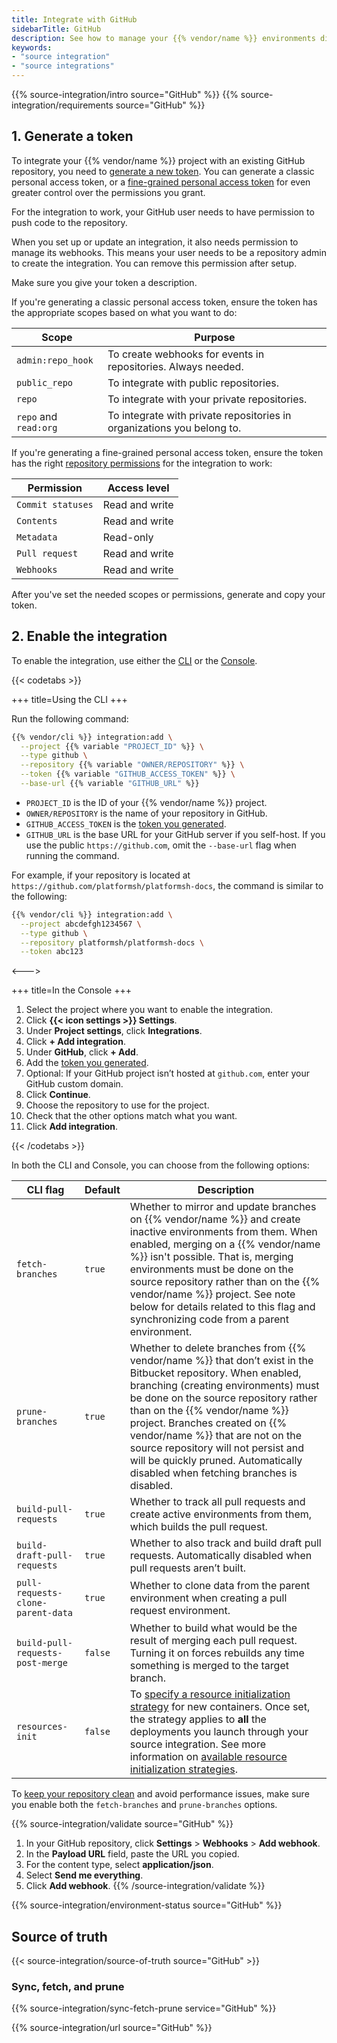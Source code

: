 ```yaml
---
title: Integrate with GitHub
sidebarTitle: GitHub
description: See how to manage your {{% vendor/name %}} environments directly from your GitHub repository.
keywords:
- "source integration"
- "source integrations"
---
```


{{% source-integration/intro source="GitHub" %}}
{{% source-integration/requirements source="GitHub" %}}

## 1. Generate a token

To integrate your {{% vendor/name %}} project with an existing GitHub repository,
you need to [generate a new token](https://github.com/settings/tokens/new).
You can generate a classic personal access token,
or a [fine-grained personal access token](https://github.blog/changelog/2022-10-18-introducing-fine-grained-personal-access-tokens/)
for even greater control over the permissions you grant.

For the integration to work,
your GitHub user needs to have permission to push code to the repository.

When you set up or update an integration, it also needs permission to manage its webhooks.
This means your user needs to be a repository admin to create the integration.
You can remove this permission after setup.

Make sure you give your token a description.

If you're generating a classic personal access token,
ensure the token has the appropriate scopes based on what you want to do:

| Scope                 | Purpose                                                                |
| --------------------- | ---------------------------------------------------------------------- |
| `admin:repo_hook`     | To create webhooks for events in repositories. Always needed.          |
| `public_repo`         | To integrate with public repositories.                                 |
| `repo`                | To integrate with your private repositories.                           |
| `repo` and `read:org` | To integrate with private repositories in organizations you belong to. |

If you're generating a fine-grained personal access token,
ensure the token has the right [repository permissions](https://docs.github.com/en/rest/overview/permissions-required-for-fine-grained-personal-access-tokens?apiVersion=2022-11-28)
for the integration to work:

| Permission        | Access level    |
| ------------------| ----------------|
| `Commit statuses` | Read and write  |
| `Contents`        | Read and write  |
| `Metadata`        | Read-only       |
| `Pull request`    | Read and write  |
| `Webhooks`        | Read and write  |

After you've set the needed scopes or permissions,
generate and copy your token.

## 2. Enable the integration

To enable the integration, use either the [CLI](/administration/cli.html) or the [Console](/administration/web.html).

{{< codetabs >}}

+++
title=Using the CLI
+++

Run the following command:

```bash
{{% vendor/cli %}} integration:add \
  --project {{% variable "PROJECT_ID" %}} \
  --type github \
  --repository {{% variable "OWNER/REPOSITORY" %}} \
  --token {{% variable "GITHUB_ACCESS_TOKEN" %}} \
  --base-url {{% variable "GITHUB_URL" %}}
```

- `PROJECT_ID` is the ID of your {{% vendor/name %}} project.
- `OWNER/REPOSITORY` is the name of your repository in GitHub.
- `GITHUB_ACCESS_TOKEN` is the [token you generated](#1-generate-a-token).
- `GITHUB_URL` is the base URL for your GitHub server if you self-host.
   If you use the public `https://github.com`, omit the `--base-url` flag when running the command.

For example, if your repository is located at `https://github.com/platformsh/platformsh-docs`,
the command is similar to the following:

```bash
{{% vendor/cli %}} integration:add \
  --project abcdefgh1234567 \
  --type github \
  --repository platformsh/platformsh-docs \
  --token abc123
```

<--->

+++
title=In the Console
+++

1. Select the project where you want to enable the integration.
1. Click **{{< icon settings >}} Settings**.
1. Under **Project settings**, click **Integrations**.
1. Click **+ Add integration**.
1. Under **GitHub**, click **+ Add**.
1. Add the [token you generated](#1-generate-a-token).
1. Optional: If your GitHub project isn’t hosted at `github.com`, enter your GitHub custom domain.
1. Click **Continue**.
1. Choose the repository to use for the project.
1. Check that the other options match what you want.
1. Click **Add integration**.

{{< /codetabs >}}

In both the CLI and Console, you can choose from the following options:

| CLI flag         | Default | Description                                                               |
| ---------------- | ------- | ------------------------------------------------------------------------- |
| `fetch-branches` | `true`  | Whether to mirror and update branches on {{% vendor/name %}} and create inactive environments from them. When enabled, merging on a {{% vendor/name %}} isn't possible. That is, merging environments must be done on the source repository rather than on the {{% vendor/name %}} project. See note below for details related to this flag and synchronizing code from a parent environment. |
| `prune-branches` | `true`  | Whether to delete branches from {{% vendor/name %}} that don’t exist in the Bitbucket repository. When enabled, branching (creating environments) must be done on the source repository rather than on the {{% vendor/name %}} project. Branches created on {{% vendor/name %}} that are not on the source repository will not persist and will be quickly pruned. Automatically disabled when fetching branches is disabled. |
| `build-pull-requests` | `true` | Whether to track all pull requests and create active environments from them, which builds the pull request. |
| `build-draft-pull-requests` | `true` | Whether to also track and build draft pull requests. Automatically disabled when pull requests aren’t built. |
| `pull-requests-clone-parent-data` | `true` | 	Whether to clone data from the parent environment when creating a pull request environment. |
| `build-pull-requests-post-merge`| `false` | Whether to build what would be the result of merging each pull request. Turning it on forces rebuilds any time something is merged to the target branch. |
| `resources-init` | `false` | To [specify a resource initialization strategy](/manage-resources/resource-init.md#first-deployment) for new containers. Once set, the strategy applies to **all** the deployments you launch through your source integration. See more information on [available resource initialization strategies](/manage-resources/resource-init.md#specify-a-resource-initialization-strategy). |

To [keep your repository clean](/learn/bestpractices/clean-repository) and avoid performance issues, make sure you enable both the `fetch-branches` and `prune-branches` options.

{{% source-integration/validate source="GitHub" %}}
1. In your GitHub repository, click **Settings** > **Webhooks** > **Add webhook**.
1. In the **Payload URL** field, paste the URL you copied.
1. For the content type, select **application/json**.
1. Select **Send me everything**.
1. Click **Add webhook**.
{{% /source-integration/validate %}}

{{% source-integration/environment-status source="GitHub" %}}

## Source of truth

{{< source-integration/source-of-truth source="GitHub" >}}

### Sync, fetch, and prune

{{% source-integration/sync-fetch-prune service="GitHub" %}}

{{% source-integration/url source="GitHub" %}}
